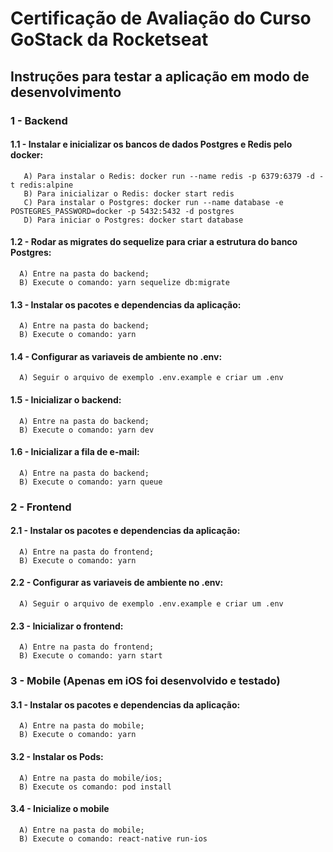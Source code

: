 # Certificação de Avaliação do Curso GoStack da Rocketseat
## Instruções para testar a aplicação em modo de desenvolvimento

### 1 - Backend
#### 1.1 - Instalar e inicializar os bancos de dados Postgres e Redis pelo docker:
       A) Para instalar o Redis: docker run --name redis -p 6379:6379 -d -t redis:alpine
       B) Para inicializar o Redis: docker start redis
       C) Para instalar o Postgres: docker run --name database -e POSTEGRES_PASSWORD=docker -p 5432:5432 -d postgres
       D) Para iniciar o Postgres: docker start database
#### 1.2 - Rodar as migrates do sequelize para criar a estrutura do banco Postgres:
      A) Entre na pasta do backend;
      B) Execute o comando: yarn sequelize db:migrate
#### 1.3 - Instalar os pacotes e dependencias da aplicação:
      A) Entre na pasta do backend;
      B) Execute o comando: yarn

#### 1.4 - Configurar as variaveis de ambiente no .env:
      A) Seguir o arquivo de exemplo .env.example e criar um .env 

#### 1.5 - Inicializar o backend:
      A) Entre na pasta do backend;
      B) Execute o comando: yarn dev

#### 1.6 - Inicializar a fila de e-mail:
      A) Entre na pasta do backend;
      B) Execute o comando: yarn queue
      
### 2 - Frontend

#### 2.1 - Instalar os pacotes e dependencias da aplicação:
      A) Entre na pasta do frontend;
      B) Execute o comando: yarn

#### 2.2 - Configurar as variaveis de ambiente no .env:
      A) Seguir o arquivo de exemplo .env.example e criar um .env 

#### 2.3 - Inicializar o frontend:
      A) Entre na pasta do frontend;
      B) Execute o comando: yarn start
      
### 3 - Mobile (Apenas em iOS foi desenvolvido e testado)      

#### 3.1 - Instalar os pacotes e dependencias da aplicação:
      A) Entre na pasta do mobile;
      B) Execute o comando: yarn

#### 3.2 - Instalar os Pods:
      A) Entre na pasta do mobile/ios;
      B) Execute os comando: pod install

#### 3.4 - Inicialize o mobile
      A) Entre na pasta do mobile;
      B) Execute o comando: react-native run-ios
